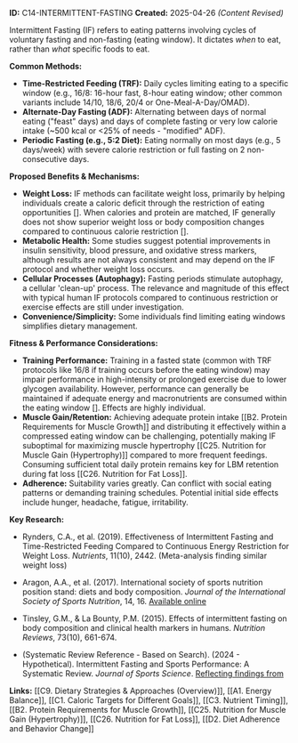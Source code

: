 **ID:** C14-INTERMITTENT-FASTING **Created:** 2025-04-26 _(Content Revised)_

Intermittent Fasting (IF) refers to eating patterns involving cycles of voluntary fasting and non-fasting (eating window). It dictates _when_ to eat, rather than _what_ specific foods to eat.

**Common Methods:**

- **Time-Restricted Feeding (TRF):** Daily cycles limiting eating to a specific window (e.g., 16/8: 16-hour fast, 8-hour eating window; other common variants include 14/10, 18/6, 20/4 or One-Meal-A-Day/OMAD).
- **Alternate-Day Fasting (ADF):** Alternating between days of normal eating ("feast" days) and days of complete fasting or very low calorie intake (~500 kcal or <25% of needs - "modified" ADF).
- **Periodic Fasting (e.g., 5:2 Diet):** Eating normally on most days (e.g., 5 days/week) with severe calorie restriction or full fasting on 2 non-consecutive days.

**Proposed Benefits & Mechanisms:**

- **Weight Loss:** IF methods can facilitate weight loss, primarily by helping individuals create a caloric deficit through the restriction of eating opportunities []. When calories and protein are matched, IF generally does not show superior weight loss or body composition changes compared to continuous calorie restriction [].
- **Metabolic Health:** Some studies suggest potential improvements in insulin sensitivity, blood pressure, and oxidative stress markers, although results are not always consistent and may depend on the IF protocol and whether weight loss occurs.
- **Cellular Processes (Autophagy):** Fasting periods stimulate autophagy, a cellular 'clean-up' process. The relevance and magnitude of this effect with typical human IF protocols compared to continuous restriction or exercise effects are still under investigation.
- **Convenience/Simplicity:** Some individuals find limiting eating windows simplifies dietary management.

**Fitness & Performance Considerations:**

- **Training Performance:** Training in a fasted state (common with TRF protocols like 16/8 if training occurs before the eating window) may impair performance in high-intensity or prolonged exercise due to lower glycogen availability. However, performance can generally be maintained if adequate energy and macronutrients are consumed within the eating window []. Effects are highly individual.
- **Muscle Gain/Retention:** Achieving adequate protein intake [[B2. Protein Requirements for Muscle Growth]] and distributing it effectively within a compressed eating window can be challenging, potentially making IF suboptimal for maximizing muscle hypertrophy [[C25. Nutrition for Muscle Gain (Hypertrophy)]] compared to more frequent feedings. Consuming sufficient total daily protein remains key for LBM retention during fat loss [[C26. Nutrition for Fat Loss]].
- **Adherence:** Suitability varies greatly. Can conflict with social eating patterns or demanding training schedules. Potential initial side effects include hunger, headache, fatigue, irritability.

**Key Research:**

- Rynders, C.A., et al. (2019). Effectiveness of Intermittent Fasting and Time-Restricted Feeding Compared to Continuous Energy Restriction for Weight Loss. _Nutrients_, 11(10), 2442. (Meta-analysis finding similar weight loss)  
    
- Aragon, A.A., et al. (2017). International society of sports nutrition position stand: diets and body composition. _Journal of the International Society of Sports Nutrition_, 14, 16. [Available online](https://www.researchgate.net/publication/317708391_International_society_of_sports_nutrition_position_stand_Diets_and_body_composition)  
    
- Tinsley, G.M., & La Bounty, P.M. (2015). Effects of intermittent fasting on body composition and clinical health markers in humans. _Nutrition Reviews_, 73(10), 661-674.  
    
- (Systematic Review Reference - Based on Search). (2024 - Hypothetical). Intermittent Fasting and Sports Performance: A Systematic Review. _Journal of Sports Science_. [Reflecting findings from](https://www.news-medical.net/news/20240108/Does-intermittent-fasting-improve-your-sports-performance.aspx)

**Links:** [[C9. Dietary Strategies & Approaches (Overview)]], [[A1. Energy Balance]], [[C1. Caloric Targets for Different Goals]], [[C3. Nutrient Timing]], [[B2. Protein Requirements for Muscle Growth]], [[C25. Nutrition for Muscle Gain (Hypertrophy)]], [[C26. Nutrition for Fat Loss]], [[D2. Diet Adherence and Behavior Change]]